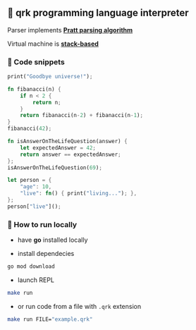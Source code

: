 ## 🌌 qrk programming language interpreter

Parser implements [**Pratt parsing algorithm**](https://journal.stuffwithstuff.com/2011/03/19/pratt-parsers-expression-parsing-made-easy/)

Virtual machine is [**stack-based**](https://en.wikipedia.org/wiki/Stack_machine)

### 📃 Code snippets

```rs
print("Goodbye universe!");
```

```rs
fn fibanacci(n) {
    if n < 2 {
        return n;
    }
    return fibanacci(n-2) + fibanacci(n-1);
}
fibanacci(42);
```

```rs
fn isAnswerOnTheLifeQuestion(answer) { 
    let expectedAnswer = 42;
    return answer == expectedAnswer;
};
isAnswerOnTheLifeQuestion(69);
```

```rs
let person = {
    "age": 10,
    "live": fn() { print("living..."); },
};
person["live"]();
```

### 🚀 How to run locally

- have **go** installed locally

- install dependecies

```bash
go mod download
```

- launch REPL

```bash
make run
```

- or run code from a file with `.qrk` extension

```bash
make run FILE="example.qrk"
```